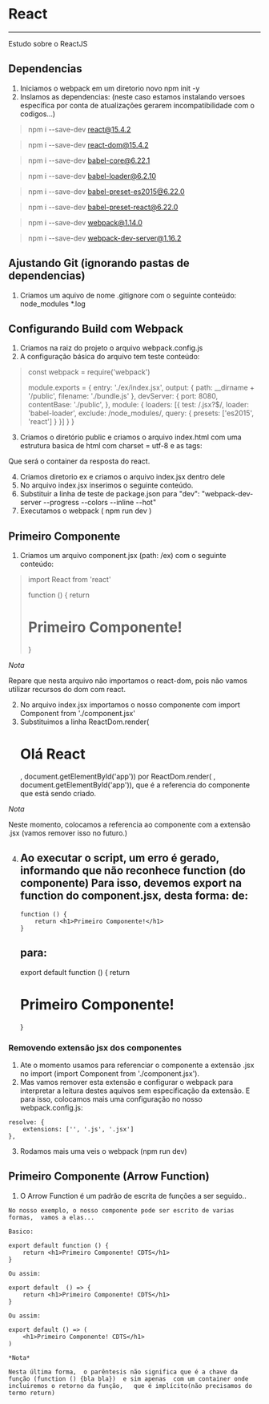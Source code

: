 # React
----
Estudo sobre o ReactJS


## Dependencias

1. Iniciamos o webpack em um diretorio novo npm init -y
2. Inslamos as dependencias: (neste caso estamos instalando versoes específica por conta de atualizações gerarem incompatibilidade com o codigos...)

> npm i --save-dev react@15.4.2

> npm i --save-dev react-dom@15.4.2

> npm i --save-dev babel-core@6.22.1

> npm i --save-dev babel-loader@6.2.10

> npm i --save-dev babel-preset-es2015@6.22.0

> npm i --save-dev babel-preset-react@6.22.0

> npm i --save-dev webpack@1.14.0

> npm i --save-dev webpack-dev-server@1.16.2 



## Ajustando Git (ignorando pastas de dependencias)

1. Criamos um aquivo de nome .gitignore com o seguinte conteúdo:
    node_modules
    *.log

 
## Configurando Build com Webpack

1. Criamos na raiz do projeto o arquivo webpack.config.js 
2. A configuração básica do arquivo tem teste conteúdo:

> const webpack = require('webpack') 
> 
> module.exports = {
>     entry: './ex/index.jsx',
>     output: {
>         path: __dirname + '/public',
>         filename: './bundle.js'
>     },
>     devServer: {
>         port: 8080,
>         contentBase: './public',
>     },
>     module: {
>         loaders: [{
>             test: /.jsx?$/,
>             loader: 'babel-loader',
>             exclude: /node_modules/,
>             query: {
>                 presets: ['es2015', 'react']
>             }
>         }]
>     }
> }

3. Criamos o diretório public e criamos o arquivo index.html 
  com uma estrutura basica de html com charset = utf-8 e as tags:

    <div id="app">
    </div>
    <script src='bundle.js'></script>

 Que será o container da resposta do react.

 4. Criamos diretorio ex e criamos o arquivo  index.jsx dentro dele
 5. No arquivo index.jsx inserimos o seguinte conteúdo.
 6. Substituir a linha de teste de package.json para 
    "dev": "webpack-dev-server --progress --colors --inline --hot"
 7. Executamos o webpack  ( npm run dev )

## Primeiro Componente 

 1. Criamos um arquivo component.jsx (path: /ex) com o seguinte conteúdo:

> import React from 'react'
> 
> function () {
>     return <h1>Primeiro Componente!</h1>
> }

*Nota*

Repare que nesta arquivo não importamos o react-dom,  pois não vamos utilizar recursos do dom com react.

 2. No arquivo index.jsx importamos o nosso componente  com import Component from './component.jsx'
 3. Substituimos a linha ReactDom.render(<h1>Olá React</h1>, document.getElementById('app')) por 
 ReactDom.render(<Component /> , document.getElementById('app')), que é a referencia do componente que está sendo criado.

 *Nota*

 Neste momento,   colocamos a referencia ao componente com a extensão .jsx (vamos remover isso no futuro.)

 4. Ao executar o script,  um erro é gerado, informando que não reconhece function (do componente)
    Para isso, devemos export na function do component.jsx,  desta forma:
    de: 
    ---
        function () {
            return <h1>Primeiro Componente!</h1>
        }    

    para:
    ---
    export default function () {
        return <h1>Primeiro Componente!</h1>
    }
 
 ### Removendo extensão jsx dos componentes

  1. Ate o momento usamos para referenciar o componente a extensão .jsx no import (import Component from './component.jsx').  
  2. Mas vamos remover esta extensão e configurar o webpack para interpretar a leitura destes aquivos sem especificação da extensão. E para isso,  colocamos mais uma configuração no nosso webpack.config.js:

    resolve: {
        extensions: ['', '.js', '.jsx']
    }, 

  3. Rodamos mais uma veis o webpack (npm run dev)


  ## Primeiro Componente (Arrow Function)

  1. O Arrow Function é um padrão de escrita de funções a ser seguido..

    No nosso exemplo, o nosso componente pode ser escrito de varias formas,  vamos a elas...

    Basico:

    export default function () {
        return <h1>Primeiro Componente! CDTS</h1>
    }    

    Ou assim: 

    export default  () => {
        return <h1>Primeiro Componente! CDTS</h1>
    }   

    Ou assim:

    export default () => (
        <h1>Primeiro Componente! CDTS</h1> 
    )  

    *Nota*  

    Nesta última forma,  o parêntesis não significa que é a chave da função (function () {bla bla})  e sim apenas  com um container onde incluiremos o retorno da função,   que é implícito(não precisamos do termo return)



